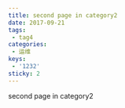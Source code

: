 ```yaml
---
title: second page in category2
date: 2017-09-21
tags:
 - tag4
categories: 
 - 运维
keys:
 - '1232'
sticky: 2
---
```


second page in category2